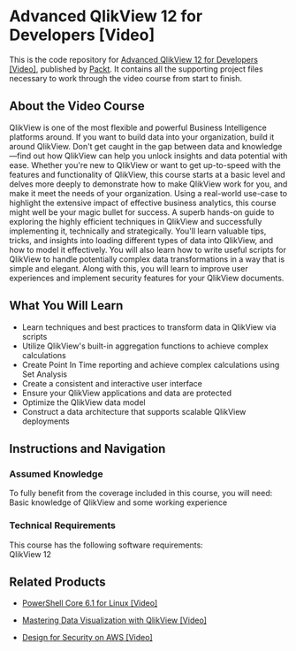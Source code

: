 # Advanced QlikView 12 for Developers [Video]
This is the code repository for [Advanced QlikView 12 for Developers [Video]](https://www.packtpub.com/big-data-and-business-intelligence/advanced-qlikview-12-developers-video?utm_source=github&utm_medium=repository&utm_campaign=9781789130904), published by [Packt](https://www.packtpub.com/?utm_source=github). It contains all the supporting project files necessary to work through the video course from start to finish.
## About the Video Course
QlikView is one of the most flexible and powerful Business Intelligence platforms around. If you want to build data into your organization, build it around QlikView. Don't get caught in the gap between data and knowledge—find out how QlikView can help you unlock insights and data potential with ease. 
Whether you're new to QlikView or want to get up-to-speed with the features and functionality of QlikView, this course starts at a basic level and delves more deeply to demonstrate how to make QlikView work for you, and make it meet the needs of your organization. Using a real-world use-case to highlight the extensive impact of effective business analytics, this course might well be your magic bullet for success.
A superb hands-on guide to exploring the highly efficient techniques in QlikView and successfully implementing it, technically and strategically. You'll learn valuable tips, tricks, and insights into loading different types of data into QlikView, and how to model it effectively. You will also learn how to write useful scripts for QlikView to handle potentially complex data transformations in a way that is simple and elegant. Along with this, you will learn to improve user experiences and implement security features for your QlikView documents.

<H2>What You Will Learn</H2>
<DIV class=book-info-will-learn-text>
<UL>
<LI>Learn techniques and best practices to transform data in QlikView via scripts 
<LI>Utilize QlikView's built-in aggregation functions to achieve complex calculations 
<LI>Create Point In Time reporting and achieve complex calculations using Set Analysis 
<LI>Create a consistent and interactive user interface 
<LI>Ensure your QlikView applications and data are protected 
<LI>Optimize the QlikView data model 
<LI>Construct a data architecture that supports scalable QlikView deployments </LI></UL></DIV>

## Instructions and Navigation
### Assumed Knowledge
To fully benefit from the coverage included in this course, you will need:<br/>
Basic knowledge of QlikView and some working experience
### Technical Requirements
This course has the following software requirements:<br/>
QlikView 12

## Related Products
* [PowerShell Core 6.1 for Linux [Video]](https://www.packtpub.com/virtualization-and-cloud/powershell-core-61-linux-video?utm_source=github&utm_medium=repository&utm_campaign=9781838559595)

* [Mastering Data Visualization with QlikView [Video]](https://www.packtpub.com/big-data-and-business-intelligence/mastering-data-visualization-qlikview-video?utm_source=github&utm_medium=repository&utm_campaign=9781789955002)

* [Design for Security on AWS [Video]](https://www.packtpub.com/virtualization-and-cloud/design-security-aws-video?utm_source=github&utm_medium=repository&utm_campaign=9781838556440)

